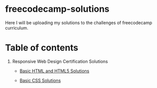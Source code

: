 # freecodecamp-solutions

Here I will be uploading my solutions to the challenges of freecodecamp curriculum.

# Table of contents

1. Responsive Web Design Certification Solutions

   - [Basic HTML and HTML5 Solutions](1.Responsive-Web-Design-Certification\1.Basic-HTML-and-HTML5)

   - [Basic CSS Solutions](1.Responsive-Web-Design-Certification\2.Basic-CSS)
